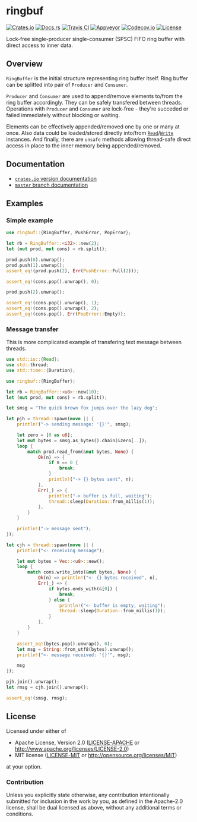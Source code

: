 # ringbuf

[![Crates.io][crates_badge]][crates]
[![Docs.rs][docs_badge]][docs]
[![Travis CI][travis_badge]][travis]
[![Appveyor][appveyor_badge]][appveyor]
[![Codecov.io][codecov_badge]][codecov]
[![License][license_badge]][license]

[crates_badge]: https://img.shields.io/crates/v/ringbuf.svg
[docs_badge]: https://docs.rs/ringbuf/badge.svg
[travis_badge]: https://api.travis-ci.org/nthend/ringbuf.svg
[appveyor_badge]: https://ci.appveyor.com/api/projects/status/github/nthend/ringbuf?branch=master&svg=true
[codecov_badge]: https://codecov.io/gh/nthend/ringbuf/graphs/badge.svg
[license_badge]: https://img.shields.io/crates/l/ringbuf.svg

[crates]: https://crates.io/crates/ringbuf
[docs]: https://docs.rs/ringbuf
[travis]: https://travis-ci.org/nthend/ringbuf
[appveyor]: https://ci.appveyor.com/project/nthend/ringbuf
[codecov]: https://codecov.io/gh/nthend/ringbuf
[license]: #license

Lock-free single-producer single-consumer (SPSC) FIFO ring buffer with direct access to inner data.

## Overview

`RingBuffer` is the initial structure representing ring buffer itself.
Ring buffer can be splitted into pair of `Producer` and `Consumer`.

`Producer` and `Consumer` are used to append/remove elements to/from the ring buffer accordingly. They can be safely transfered between threads.
Operations with `Producer` and `Consumer` are lock-free - they're succeded or failed immediately without blocking or waiting.

Elements can be effectively appended/removed one by one or many at once.
Also data could be loaded/stored directly into/from [`Read`]/[`Write`] instances.
And finally, there are `unsafe` methods allowing thread-safe direct access in place to the inner memory being appended/removed.

[`Read`]: https://doc.rust-lang.org/std/io/trait.Read.html
[`Write`]: https://doc.rust-lang.org/std/io/trait.Write.html

## Documentation
+ [`crates.io` version documentation](https://docs.rs/ringbuf)
+ [`master` branch documentation](https://nthend.github.io/ringbuf/target/doc/ringbuf/index.html)

## Examples

### Simple example

```rust
use ringbuf::{RingBuffer, PushError, PopError};

let rb = RingBuffer::<i32>::new(2);
let (mut prod, mut cons) = rb.split();

prod.push(0).unwrap();
prod.push(1).unwrap();
assert_eq!(prod.push(2), Err(PushError::Full(2)));

assert_eq!(cons.pop().unwrap(), 0);

prod.push(2).unwrap();

assert_eq!(cons.pop().unwrap(), 1);
assert_eq!(cons.pop().unwrap(), 2);
assert_eq!(cons.pop(), Err(PopError::Empty));
```

### Message transfer

This is more complicated example of transfering text message between threads.

```rust
use std::io::{Read};
use std::thread;
use std::time::{Duration};

use ringbuf::{RingBuffer};

let rb = RingBuffer::<u8>::new(10);
let (mut prod, mut cons) = rb.split();

let smsg = "The quick brown fox jumps over the lazy dog";

let pjh = thread::spawn(move || {
    println!("-> sending message: '{}'", smsg);

    let zero = [0 as u8];
    let mut bytes = smsg.as_bytes().chain(&zero[..]);
    loop {
        match prod.read_from(&mut bytes, None) {
            Ok(n) => {
                if n == 0 {
                    break;
                }
                println!("-> {} bytes sent", n);
            },
            Err(_) => {
                println!("-> buffer is full, waiting");
                thread::sleep(Duration::from_millis(1));
            },
        }
    }

    println!("-> message sent");
});

let cjh = thread::spawn(move || {
    println!("<- receiving message");

    let mut bytes = Vec::<u8>::new();
    loop {
        match cons.write_into(&mut bytes, None) {
            Ok(n) => println!("<- {} bytes received", n),
            Err(_) => {
                if bytes.ends_with(&[0]) {
                    break;
                } else {
                    println!("<- buffer is empty, waiting");
                    thread::sleep(Duration::from_millis(1));
                }
            },
        }
    }

    assert_eq!(bytes.pop().unwrap(), 0);
    let msg = String::from_utf8(bytes).unwrap();
    println!("<- message received: '{}'", msg);

    msg
});

pjh.join().unwrap();
let rmsg = cjh.join().unwrap();

assert_eq!(smsg, rmsg);
```

## License

Licensed under either of

 * Apache License, Version 2.0 ([LICENSE-APACHE](LICENSE-APACHE) or http://www.apache.org/licenses/LICENSE-2.0)
 * MIT license ([LICENSE-MIT](LICENSE-MIT) or http://opensource.org/licenses/MIT)

at your option.

### Contribution

Unless you explicitly state otherwise, any contribution intentionally submitted
for inclusion in the work by you, as defined in the Apache-2.0 license, shall be dual licensed as above, without any
additional terms or conditions.
